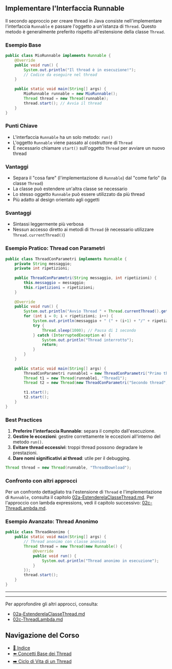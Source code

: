 ## Implementare l'Interfaccia Runnable

Il secondo approccio per creare thread in Java consiste nell'implementare l'interfaccia `Runnable` e passare l'oggetto a un'istanza di `Thread`. Questo metodo è generalmente preferito rispetto all'estensione della classe `Thread`.

### Esempio Base

```java
public class MioRunnable implements Runnable {
    @Override
    public void run() {
        System.out.println("Il thread è in esecuzione!");
        // Codice da eseguire nel thread
    }
    
    public static void main(String[] args) {
        MioRunnable runnable = new MioRunnable();
        Thread thread = new Thread(runnable);
        thread.start(); // Avvia il thread
    }
}
```

### Punti Chiave
- L'interfaccia `Runnable` ha un solo metodo: `run()`
- L'oggetto `Runnable` viene passato al costruttore di `Thread`
- È necessario chiamare `start()` sull'oggetto `Thread` per avviare un nuovo thread

### Vantaggi
- Separa il "cosa fare" (l'implementazione di `Runnable`) dal "come farlo" (la classe `Thread`)
- La classe può estendere un'altra classe se necessario
- Lo stesso oggetto `Runnable` può essere utilizzato da più thread
- Più adatto al design orientato agli oggetti

### Svantaggi
- Sintassi leggermente più verbosa
- Nessun accesso diretto ai metodi di `Thread` (è necessario utilizzare `Thread.currentThread()`)

### Esempio Pratico: Thread con Parametri

```java
public class ThreadConParametri implements Runnable {
    private String messaggio;
    private int ripetizioni;
    
    public ThreadConParametri(String messaggio, int ripetizioni) {
        this.messaggio = messaggio;
        this.ripetizioni = ripetizioni;
    }
    
    @Override
    public void run() {
        System.out.println("Avvio Thread " + Thread.currentThread().getName());
        for (int i = 0; i < ripetizioni; i++) {
            System.out.println(messaggio + " (" + (i+1) + "/" + ripetizioni + ")");
            try {
                Thread.sleep(1000); // Pausa di 1 secondo
            } catch (InterruptedException e) {
                System.out.println("Thread interrotto");
                return;
            }
        }
    }
    
    public static void main(String[] args) {
        ThreadConParametri runnable1 = new ThreadConParametri("Primo thread", 5);
        Thread t1 = new Thread(runnable1, "Thread1");
        Thread t2 = new Thread(new ThreadConParametri("Secondo thread", 3), "Thread2");
        
        t1.start();
        t2.start();
    }
}
```

### Best Practices
1. **Preferire l'interfaccia Runnable**: separa il compito dall'esecuzione.
2. **Gestire le eccezioni**: gestire correttamente le eccezioni all'interno del metodo `run()`.
3. **Evitare thread eccessivi**: troppi thread possono degradare le prestazioni.
4. **Dare nomi significativi ai thread**: utile per il debugging.

```java
Thread thread = new Thread(runnable, "ThreadDownload");
```

### Confronto con altri approcci
Per un confronto dettagliato tra l'estensione di `Thread` e l'implementazione di `Runnable`, consulta il capitolo [02a-EstenderelaClasseThread.md](./02a-EstenderelaClasseThread.md).
Per l'approccio con lambda expressions, vedi il capitolo successivo: [02c-ThreadLambda.md](./02c-ThreadLambda.md).

### Esempio Avanzato: Thread Anonimo

```java
public class ThreadAnonimo {
    public static void main(String[] args) {
        // Thread anonimo con classe anonima
        Thread thread = new Thread(new Runnable() {
            @Override
            public void run() {
                System.out.println("Thread anonimo in esecuzione");
            }
        });
        thread.start();
    }
}
```

---

--- 

Per approfondire gli altri approcci, consulta:
- [02a-EstenderelaClasseThread.md](./02a-EstenderelaClasseThread.md)
- [02c-ThreadLambda.md](./02c-ThreadLambda.md)

## Navigazione del Corso
- [📑 Indice](../README.md)
- [⬅️ Concetti Base dei Thread](./01-ConcettiBase.md)
- [➡️ Ciclo di Vita di un Thread](./03-CicloVita.md)

